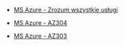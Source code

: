 * [MS Azure - Zrozum wszystkie usługi](./Zrozum_wszystkie_uslugi)

* [MS Azure - AZ304](./az304)

* [MS Azure - AZ303](./az303)
